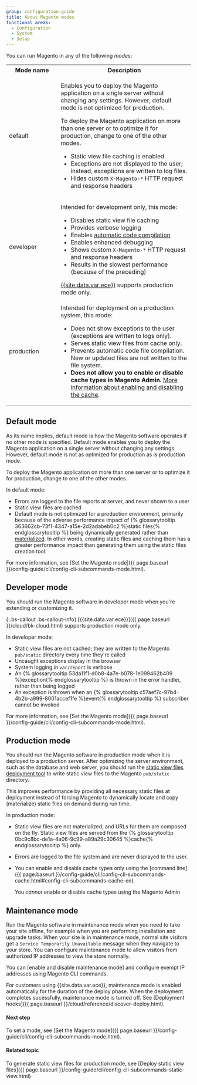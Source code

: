 ```yaml
---
group: configuration-guide
title: About Magento modes
functional_areas:
  - Configuration
  - System
  - Setup
---
```


You can run Magento in any of the following *modes*:

<table>
	<tbody>
		<tr>
			<th style="width: 125px;">Mode name</th>
			<th>Description</th>
		</tr>
		<tr>
		<td>default</td>
		<td><p>Enables you to deploy the Magento application on a single server without changing any settings. However, default mode is not optimized for production.</p>
			<p>To deploy the Magento application on more than one server or to optimize it for production, change to one of the other modes.</p>
			<ul><li>Static view file caching is enabled</li>
				<li>Exceptions are not displayed to the user; instead, exceptions are written to log files.</li>
				<li>Hides custom <code>X-Magento-*</code> HTTP request and response headers</li></ul>
			</td>
	</tr>
	<tr>
		<td>developer</td>
		<td><p>Intended for development only, this mode:</p>
			<ul><li>Disables static view file caching</li>
				<li>Provides verbose logging</li>
				<li>Enables <a href="{{ page.baseurl }}/config-guide/cli/config-cli-subcommands-compiler.html">automatic code compilation</a></li>
				<li>Enables enhanced debugging</li>
				<li>Shows custom <code>X-Magento-*</code> HTTP request and response headers</li>
				<li>Results in the slowest performance (because of the preceding)</li></ul>
        <div class="bs-callout bs-callout-info">
        <a href="{{ page.baseurl }}/cloud/bk-cloud.html">{{site.data.var.ece}}</a> supports production mode only.
        </div>
    </td>
	</tr>
	<tr>
		<td>production</td>
		<td><p>Intended for deployment on a production system, this mode:</p>
			<ul><li>Does not show exceptions to the user (exceptions are written to logs only).</li>
				<li>Serves static view files from cache only.</li>
				<li>Prevents automatic code file compilation. New or updated files are not written to the file system.</li>
				<li><b>Does not allow you to enable or disable cache types in Magento Admin.</b> <a href="{{ page.baseurl }}/config-guide/cli/config-cli-subcommands-cache.html#config-cli-subcommands-cache-en">More information about enabling and disabling the cache</a>.</li>
			</ul></td>
	</tr>
</tbody>
</table>

## Default mode

As its name implies, default mode is how the Magento software operates if no other mode is specified. Default mode enables you to deploy the Magento application on a single server without changing any settings. However, default mode is not as optimized for production as is production mode.

To deploy the Magento application on more than one server or to optimize it for production, change to one of the other modes.

In default mode:

-   Errors are logged to the file reports at server, and never shown to a user
-   Static view files are cached
-   Default mode is not optimized for a production environment, primarily because of the adverse performance impact of {% glossarytooltip 363662cb-73f1-4347-a15e-2d2adabeb0c2 %}static files{% endglossarytooltip %} being dynamically generated rather than [materialized](https://en.wikipedia.org/wiki/Materialized_view). In other words, creating static files and caching them has a greater performance impact than generating them using the static files creation tool.

For more information, see [Set the Magento mode]({{ page.baseurl }}/config-guide/cli/config-cli-subcommands-mode.html).

## Developer mode

You should run the Magento software in developer mode when you're extending or customizing it.

{:.bs-callout .bs-callout-info}
[{{site.data.var.ece}}]({{ page.baseurl }}/cloud/bk-cloud.html) supports production mode only.

In developer mode:

-   Static view files are not cached; they are written to the Magento `pub/static` directory every time they're called
-   Uncaught exceptions display in the browser
-   System logging in `var/report` is verbose
-   An {% glossarytooltip 53da11f1-d0b8-4a7e-b078-1e099462b409 %}exception{% endglossarytooltip %} is thrown in the error handler, rather than being logged
-   An exception is thrown when an {% glossarytooltip c57aef7c-97b4-4b2b-a999-8001accef1fe %}event{% endglossarytooltip %} subscriber cannot be invoked

For more information, see [Set the Magento mode]({{ page.baseurl }}/config-guide/cli/config-cli-subcommands-mode.html).

## Production mode

You should run the Magento software in production mode when it is deployed to a production server. After optimizing the server environment, such as the database and web server, you should run the [static view files deployment tool]({{page.baseurl}}/config-guide/cli/config-cli-subcommands-static-view.html) to write static view files to the Magento `pub/static` directory.

This improves performance by providing all necessary static files at deployment instead of forcing Magento to dynamically locate and copy (materialize) static files on demand during run time.

In production mode:

-   Static view files are not materialized, and URLs for them are composed on the fly. Static view files are served from the {% glossarytooltip 0bc9c8bc-de1a-4a06-9c99-a89a29c30645 %}cache{% endglossarytooltip %} only.
-   Errors are logged to the file system and are never displayed to the user.
-   You can enable and disable cache types only using the [command line]({{ page.baseurl }}/config-guide/cli/config-cli-subcommands-cache.html#config-cli-subcommands-cache-en).

	You _cannot_ enable or disable cache types using the Magento Admin
	
## Maintenance mode

Run the Magento software in maintenance mode when you need to take your site offline, for example when you are performing installation and upgrade tasks. When your site is in maintenance mode, normal site visitors get a `Service Temporarily Unavailable` message when they navigate to your store. You can configure maintenance mode to allow visitors from authorized IP addresses to view the store normally.

You can [enable and disable maintenance mode] and configure exempt IP addresses using Magento CLI commands.

For customers using {{site.data.var.ece}}, maintenance mode is enabled automatically for the duration of the deploy phase. When the deployment completes sucessfully, maintenance mode is turned off. See [Deployment hooks]({{ page.baseurl }}/cloud/reference/discover-deploy.html).

#### Next step

To set a mode, see [Set the Magento mode]({{ page.baseurl }}/config-guide/cli/config-cli-subcommands-mode.html).

#### Related topic

To generate static view files for production mode, see [Deploy static view files]({{ page.baseurl }}/config-guide/cli/config-cli-subcommands-static-view.html)
